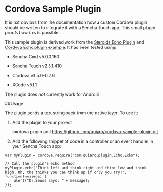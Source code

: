 Cordova Sample Plugin
=====================

It is not obvious from the documentation how a custom Cordova plugin should be written to integrate it with a Sencha Touch app. This small plugin proofs how this is possible. 

This sample plugin is derived work from the [Steroids Echo Plugin](https://github.com/AppGyver/steroids-echo-plugin) and [Cordova Echo plugin example](http://cordova.apache.org/docs/en/3.0.0/guide_hybrid_plugins_index.md.html#Plugin%20Development%20Guide). It has been tested using:

* Sencha Cmd v5.0.0.160
* Sencha Touch v2.3.1.410
* Cordova v3.5.0-0.2.6

* XCode v5.1.1

The plugin does *not* currently work for Android

##Usage

The plugin sends a text string back from the native layer. To use it:

1. Add the plugin to your project

   cordova plugin add https://github.com/quiaro/cordova-sample-plugin.git

2. Add the following snippet of code in a controller or an event handler in your Sencha Touch app:

```
var myPlugin = cordova.require("com.quiaro.plugin.Echo.Echo");

// Call the plugin's echo method
myPlugin.echo("Think left and think right and think low and think high. Oh, the thinks you can think up if only you try!", function(message) {
    alert("Dr.Seuss says: " + message);
});
```